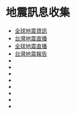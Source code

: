 地震訊息收集
==========
- [全球地震資訊](https://earthquake.usgs.gov/earthquakes/map/)
- [台灣地震直播](https://goo.gl/mcGmDE)
- [全球地震直播](https://www.youtube.com/@GlobalQuake/streams)
- [台灣地震報告](https://www.cwa.gov.tw/V8/C/E/index.html)
- []()
- []()
- []()
- []()
- []()
- []()
- []()
- []()
